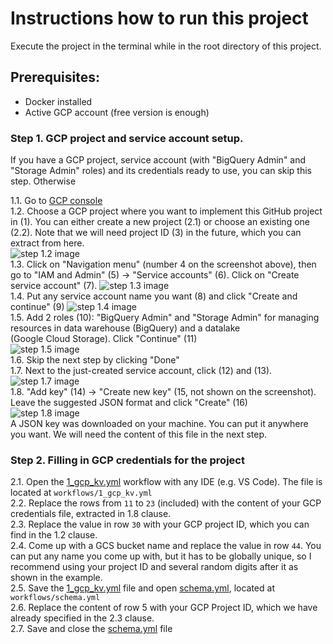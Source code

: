 # Instructions how to run this project
Execute the project in the terminal while in the root directory of this project.


## Prerequisites:
- Docker installed
- Active GCP account (free version is enough)



### Step 1. GCP project and service account setup.

If you have a GCP project, service account (with "BigQuery Admin" and "Storage Admin" roles) and its credentials ready to use, you can skip this step. Otherwise

1.1. Go to [GCP console](https://console.cloud.google.com/) \
1.2. Choose a GCP project where you want to implement this GitHub project in (1). You can either create a new project (2.1) or choose an existing one (2.2). Note that we will need project ID (3) in the future, which you can extract from here. \
   ![step 1.2 image](https://i.imgur.com/TEaJC5Q.jpeg) \
1.3. Click on "Navigation menu" (number 4 on the screenshot above), then go to "IAM and Admin" (5) -> "Service accounts" (6). Click on "Create service account" (7).
   ![step 1.3 image](https://i.imgur.com/s1CUgcm.jpeg) \
1.4. Put any service account name you want (8) and click "Create and continue" (9)
   ![step 1.4 image](https://i.imgur.com/lIcaYky.jpeg) \
1.5. Add 2 roles (10): "BigQuery Admin" and "Storage Admin" for managing resources in data warehouse (BigQuery) and a datalake \
   (Google Cloud Storage). Click "Continue" (11) \
   ![step 1.5 image](https://i.imgur.com/dgIStzE.jpeg) \
1.6. Skip the next step by clicking "Done" \
1.7. Next to the just-created service account, click (12) and (13). \
   ![step 1.7 image](https://i.imgur.com/FOe6HK9.jpeg) \
1.8. "Add key" (14) -> "Create new key" (15, not shown on the screenshot). Leave the suggested JSON format and click "Create" (16) \
   ![step 1.8 image](https://i.imgur.com/xoaDHSv.jpeg) \
   A JSON key was downloaded on your machine. You can put it anywhere you want. We will need the content of this file in the next step.


### Step 2. Filling in GCP credentials for the project
2.1. Open the [1_gcp_kv.yml](workflows/1_gcp_kv.yml) workflow with any IDE (e.g. VS Code). The file is located at `workflows/1_gcp_kv.yml` \
2.2. Replace the rows from `11` to `23` (included) with the content of your GCP credentials file, extracted in 1.8 clause. \
2.3. Replace the value in row `30` with your GCP project ID, which you can find in the 1.2 clause. \
2.4. Come up with a GCS bucket name and replace the value in row `44`. You can put any name you come up with, but it has to be globally unique, so I recommend using your project ID and several random digits after it as shown in the example. \
2.5. Save the [1_gcp_kv.yml](workflows/1_gcp_kv.yml) file and open [schema.yml](workflows/schema.yml), located at `workflows/schema.yml` \
2.6. Replace the content of row 5 with your GCP Project ID, which we have already specified in the 2.3 clause. \
2.7. Save and close the [schema.yml](workflows/schema.yml) file



